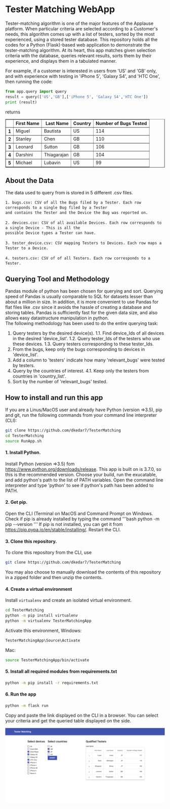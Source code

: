 # Tester Matching WebApp
Tester-matching algorithm is one of the major features of the Applause platform. When particular criteria are selected according to a Customer's needs, this algorithm comes up with a list of testers, sorted by the most experienced, using a stored tester database. This repository holds all the codes for a Python (Flask)-based web application to demonstrate the tester-matching algorithm. At its heart, this app matches given selection criteria with the database, queries relevant results, sorts them by their experience, and displays them in a tabulated manner.

For example, if a customer is interested in users from 'US' and 'GB' only, and with experience with testing in 'iPhone 5', 'Galaxy S4', and 'HTC One', then running the code:
```python
from app.query import query
result = query(['US','GB'],['iPhone 5', 'Galaxy S4','HTC One'])
print (result)
```
returns

<table border="1" class="dataframe">
  <thead>
    <tr style="text-align: right;">
      <th></th>
      <th>First Name</th>
      <th>Last Name</th>
      <th>Country</th>
      <th>Number of Bugs Tested</th>
    </tr>
  </thead>
  <tbody>
    <tr>
      <th>1</th>
      <td>Miguel</td>
      <td>Bautista</td>
      <td>US</td>
      <td>114</td>
    </tr>
    <tr>
      <th>2</th>
      <td>Stanley</td>
      <td>Chen</td>
      <td>GB</td>
      <td>110</td>
    </tr>
    <tr>
      <th>3</th>
      <td>Leonard</td>
      <td>Sutton</td>
      <td>GB</td>
      <td>106</td>
    </tr>
    <tr>
      <th>4</th>
      <td>Darshini</td>
      <td>Thiagarajan</td>
      <td>GB</td>
      <td>104</td>
    </tr>
    <tr>
      <th>5</th>
      <td>Michael</td>
      <td>Lubavin</td>
      <td>US</td>
      <td>99</td>
    </tr>
  </tbody>
</table>


 ## About the Data
 The data used to query from is stored in 5 different .csv files.
 
```
1. bugs.csv: CSV of all the Bugs filed by a Tester. Each row corresponds to a single Bug filed by a Tester 
and contains the Tester and the Device the Bug was reported on.

2. devices.csv: CSV of all available Devices. Each row corresponds to a single Device - This is all the 
possible Device types a Tester can have.

3. tester_device.csv: CSV mapping Testers to Devices. Each row maps a Tester to a Device.

4. testers.csv: CSV of of all Testers. Each row corresponds to a Tester.
```
## Querying Tool and Methodology
Pandas module of python has been chosen for querying and sort. Querying speed of Pandas is usually comparable to SQL for datasets lesser than about a million in size. In addition, it is more convenient to use Pandas for flat files like .csv since it avoids the hassle of creating a database and storing tables. Pandas is sufficiently fast for the given data size, and also allows easy datastructure manipulation in python.
<br>
The following methodology has been used to do the entire querying task:
<br>
1. Query testers by the desired device(s).
1.1. Find device_Ids of all devices in the desired 'device_list'.
1.2. Query tester_Ids of the testers who use these devices.
1.3. Query testers corresponding to these tester_Ids.
2. From the bugs, keep only the bugs corresponding to devices in 'device_list'.
3. Add a column to 'testers' indicate how many 'relevant_bugs' were tested by testers.
4. Query by the countries of interest.
4.1. Keep only the testers from countries in 'country_list'.
5. Sort by the number of 'relevant_bugs' tested.


## How to install and run this app

If you are a Linus/MacOS user and already have Python (version =>3.5), pip and git, run the following commands from your command line interpreter (CLI):
```bash
git clone https://github.com/dkedar7/TesterMatching
cd TesterMatching
source RunApp.sh

```

#### 1. Install Python.
Install Python (version =>3.5) fom https://www.python.org/downloads/release. This app is built on is 3.7.0, so this is the recommended version. Choose your build, run the exucatable, and add python's path to the list of PATH variables. Open the command line interpreter and type 'python' to see if python's path has been added to PATH.

#### 2. Get pip.
Open the CLI (Terminal on MacOS and Command Prompt on Windows. Check if pip is already installed by typing the command
'''bash
python -m pip --version
'''
If pip is not installed, you can get it from https://pip.pypa.io/en/stable/installing/. Restart the CLI.

#### 3. Clone this repository.
To clone this repository from the CLI, use
```bash
git clone https://github.com/dkedar7/TesterMatching
```
You may also choose to manually download the contents of this repository in a zipped folder and then unzip the contents.

#### 4. Create a virtual environment
Install ``` virtualenv ``` and create an isolated virtual environment.
```bash
cd TesterMatching
python -m pip install virtualenv
python -m virtualenv TesterMatchingApp
```
Activate this environment,
Windows:
```bash
TesterMatchingApp\Source\Activate
```
Mac:
```bash
source TesterMatchingApp/bin/activate
```

#### 5. Install all required modules from requirements.txt
```bash
python -m pip install -r requirements.txt
```

#### 6. Run the app
```bash
python -m flask run
```
Copy and paste the link displayed on the CLI in a browser. You can select your criteria and get the queried table displayed on the side.

<img src="https://github.com/dkedar7/TesterMatching/blob/master/AppLayout.png" alt="App Layout">

